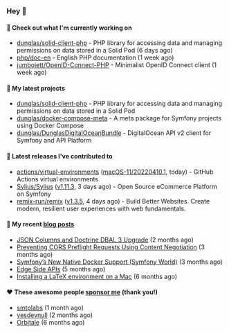 ### Hey 👋

#### 👷 Check out what I'm currently working on

- [dunglas/solid-client-php](https://github.com/dunglas/solid-client-php) - PHP library for accessing data and managing permissions on data stored in a Solid Pod (6 days ago)
- [php/doc-en](https://github.com/php/doc-en) - English PHP documentation (1 week ago)
- [jumbojett/OpenID-Connect-PHP](https://github.com/jumbojett/OpenID-Connect-PHP) - Minimalist OpenID Connect client (1 week ago)

#### 🌱 My latest projects

- [dunglas/solid-client-php](https://github.com/dunglas/solid-client-php) - PHP library for accessing data and managing permissions on data stored in a Solid Pod
- [dunglas/docker-compose-meta](https://github.com/dunglas/docker-compose-meta) - A meta package for Symfony projects using Docker Compose
- [dunglas/DunglasDigitalOceanBundle](https://github.com/dunglas/DunglasDigitalOceanBundle) - DigitalOcean API v2 client for Symfony and API Platform

#### 🔭 Latest releases I've contributed to

- [actions/virtual-environments](https://github.com/actions/virtual-environments) ([macOS-11/20220410.1](https://github.com/actions/virtual-environments/releases/tag/macOS-11%2F20220410.1), today) - GitHub Actions virtual environments
- [Sylius/Sylius](https://github.com/Sylius/Sylius) ([v1.11.3](https://github.com/Sylius/Sylius/releases/tag/v1.11.3), 3 days ago) - Open Source eCommerce Platform on Symfony
- [remix-run/remix](https://github.com/remix-run/remix) ([v1.3.5](https://github.com/remix-run/remix/releases/tag/v1.3.5), 4 days ago) - Build Better Websites. Create modern, resilient user experiences with web fundamentals.

#### 📜 My recent [blog posts](https://dunglas.fr)

- [JSON Columns and Doctrine DBAL 3 Upgrade](https://dunglas.fr/2022/01/json-columns-and-doctrine-dbal-3-upgrade/) (2 months ago)
- [Preventing CORS Preflight Requests Using Content Negotiation](https://dunglas.fr/2022/01/preventing-cors-preflight-requests-using-content-negotiation/) (3 months ago)
- [Symfony’s New Native Docker Support (Symfony World)](https://dunglas.fr/2021/12/symfonys-new-native-docker-support-symfony-world/) (3 months ago)
- [Edge Side APIs](https://dunglas.fr/2021/10/edge-side-apis/) (5 months ago)
- [Installing a LaTeX environment on a Mac](https://dunglas.fr/2021/09/installing-a-latex-environment-on-a-mac/) (6 months ago)

#### ❤️ These awesome people [sponsor me](https://github.com/sponsors/dunglas) (thank you!)

- [smtplabs](https://github.com/smtplabs) (1 month ago)
- [yesdevnull](https://github.com/yesdevnull) (2 months ago)
- [Orbitale](https://github.com/Orbitale) (6 months ago)
